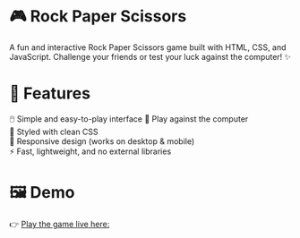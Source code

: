 # 🎮 Rock Paper Scissors
A fun and interactive Rock Paper Scissors game built with HTML, CSS, and JavaScript. Challenge your friends or test your luck against the computer! ✨

# 🚀 Features
 🖱️ Simple and easy-to-play interface
 🤖 Play against the computer  <br>
 🎨 Styled with clean CSS <br>
 📱 Responsive design (works on desktop & mobile)  <br>
 ⚡ Fast, lightweight, and no external libraries  <br>
# 🖼️ Demo
 👉 [Play the game live here:](https://github.com/Pavan-kumar-R06/Stone-Paper-Scissors-game) 
